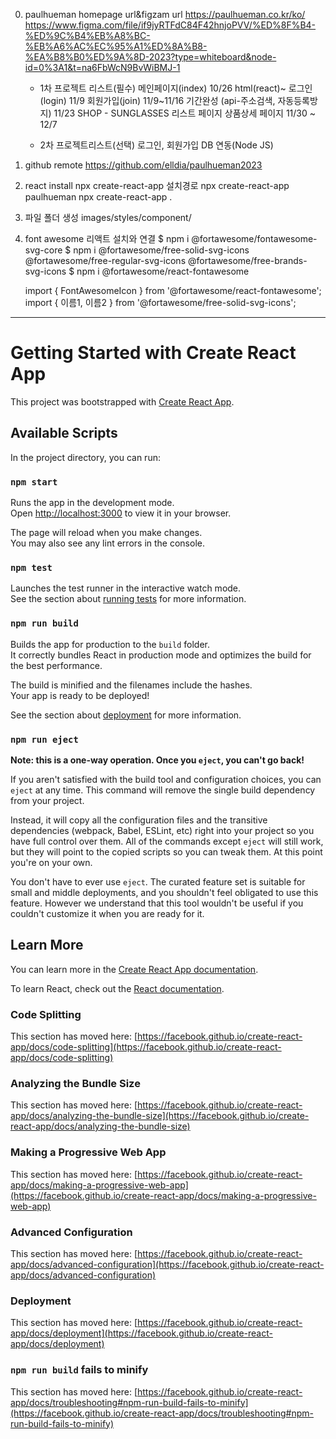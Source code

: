 0. paulhueman homepage url&figzam url
    https://paulhueman.co.kr/ko/
    https://www.figma.com/file/if9jyRTFdC84F42hnjoPVV/%ED%8F%B4-%ED%9C%B4%EB%A8%BC-%EB%A6%AC%EC%95%A1%ED%8A%B8-%EA%B8%B0%ED%9A%8D-2023?type=whiteboard&node-id=0%3A1&t=na6FbWcN9BvWiBMJ-1

    * 1차 프로젝트 리스트(필수)
        메인페이지(index) 10/26 html(react)~
        로그인(login) 11/9 
        회원가입(join) 11/9~11/16 기간완성 (api-주소검색, 자동등록방지) 11/23
        SHOP - SUNGLASSES 리스트 페이지 
        상품상세 페이지 11/30 ~ 12/7 

    * 2차 프로젝트리스트(선택)
        로그인, 회원가입 DB 연동(Node JS)

1. github remote
    https://github.com/elldia/paulhueman2023

2. react install
    npx create-react-app 설치경로
    npx create-react-app paulhueman
    npx create-react-app .

3. 파일 폴더 생성 images/styles/component/

4. font awesome 리액트 설치와 연결
    $ npm i @fortawesome/fontawesome-svg-core
    $ npm i @fortawesome/free-solid-svg-icons @fortawesome/free-regular-svg-icons @fortawesome/free-brands-svg-icons
    $ npm i @fortawesome/react-fontawesome

    import { FontAwesomeIcon } from '@fortawesome/react-fontawesome';
    import { 이름1, 이름2 } from '@fortawesome/free-solid-svg-icons';

    <FontAwesomeIcon icon={이름1} />
    <FontAwesomeIcon icon={이름2} />

--------------------


# Getting Started with Create React App

This project was bootstrapped with [Create React App](https://github.com/facebook/create-react-app).

## Available Scripts

In the project directory, you can run:

### `npm start`

Runs the app in the development mode.\
Open [http://localhost:3000](http://localhost:3000) to view it in your browser.

The page will reload when you make changes.\
You may also see any lint errors in the console.

### `npm test`

Launches the test runner in the interactive watch mode.\
See the section about [running tests](https://facebook.github.io/create-react-app/docs/running-tests) for more information.

### `npm run build`

Builds the app for production to the `build` folder.\
It correctly bundles React in production mode and optimizes the build for the best performance.

The build is minified and the filenames include the hashes.\
Your app is ready to be deployed!

See the section about [deployment](https://facebook.github.io/create-react-app/docs/deployment) for more information.

### `npm run eject`

**Note: this is a one-way operation. Once you `eject`, you can't go back!**

If you aren't satisfied with the build tool and configuration choices, you can `eject` at any time. This command will remove the single build dependency from your project.

Instead, it will copy all the configuration files and the transitive dependencies (webpack, Babel, ESLint, etc) right into your project so you have full control over them. All of the commands except `eject` will still work, but they will point to the copied scripts so you can tweak them. At this point you're on your own.

You don't have to ever use `eject`. The curated feature set is suitable for small and middle deployments, and you shouldn't feel obligated to use this feature. However we understand that this tool wouldn't be useful if you couldn't customize it when you are ready for it.

## Learn More

You can learn more in the [Create React App documentation](https://facebook.github.io/create-react-app/docs/getting-started).

To learn React, check out the [React documentation](https://reactjs.org/).

### Code Splitting

This section has moved here: [https://facebook.github.io/create-react-app/docs/code-splitting](https://facebook.github.io/create-react-app/docs/code-splitting)

### Analyzing the Bundle Size

This section has moved here: [https://facebook.github.io/create-react-app/docs/analyzing-the-bundle-size](https://facebook.github.io/create-react-app/docs/analyzing-the-bundle-size)

### Making a Progressive Web App

This section has moved here: [https://facebook.github.io/create-react-app/docs/making-a-progressive-web-app](https://facebook.github.io/create-react-app/docs/making-a-progressive-web-app)

### Advanced Configuration

This section has moved here: [https://facebook.github.io/create-react-app/docs/advanced-configuration](https://facebook.github.io/create-react-app/docs/advanced-configuration)

### Deployment

This section has moved here: [https://facebook.github.io/create-react-app/docs/deployment](https://facebook.github.io/create-react-app/docs/deployment)

### `npm run build` fails to minify

This section has moved here: [https://facebook.github.io/create-react-app/docs/troubleshooting#npm-run-build-fails-to-minify](https://facebook.github.io/create-react-app/docs/troubleshooting#npm-run-build-fails-to-minify)
